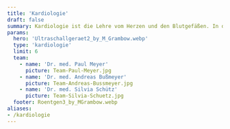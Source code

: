 ```yaml
---
title: 'Kardiologie'
draft: false
summary: Kardiologie ist die Lehre vom Herzen und den Blutgefäßen. In diesem Fachbereich untersuchen und behandeln wir Erkrankungen wie Herzschwäche, Bluthochdruck oder Herzrhythmusstörungen. Unser Ziel ist es, Ihre Herzgesundheit zu erhalten und zu verbessern.
params:
  hero: 'Ultraschallgeraet2_by_M_Grambow.webp'
  type: 'kardiologie'
  limit: 6
  team:
    - name: 'Dr. med. Paul Meyer'
      picture: Team-Paul-Meyer.jpg
    - name: 'Dr. med. Andreas Bußmeyer'
      picture: Team-Andreas-Bussmeyer.jpg
    - name: 'Dr. med. Silvia Schütz'
      picture: Team-Silvia-Schuetz.jpg
  footer: Roentgen3_by_MGrambow.webp
aliases:
- /kardiologie
---
```


